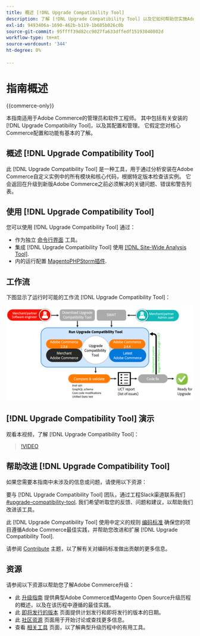 ```yaml
---
title: 概述 [!DNL Upgrade Compatibility Tool]
description: 了解 [!DNL Upgrade Compatibility Tool] 以及它如何帮助您实施Adobe Commerce项目。
exl-id: 9493406a-1690-462b-b119-1b685b026c0b
source-git-commit: 95ffff39d82cc9027fa633dffedf15193040802d
workflow-type: tm+mt
source-wordcount: '344'
ht-degree: 0%

---
```


# 指南概述

{{commerce-only}}

本指南适用于Adobe Commerce的管理员和软件工程师。 其中包括有关安装的 [!DNL Upgrade Compatibility Tool]，以及其配置和管理。 它假定您对核心Commerce配置和功能有基本的了解。

## 概述 [!DNL Upgrade Compatibility Tool]

此 [!DNL Upgrade Compatibility Tool] 是一种工具，用于通过分析安装在Adobe Commerce自定义实例中的所有模块和核心代码，根据特定版本检查该实例。 它会返回在升级到新版Adobe Commerce之前必须解决的关键问题、错误和警告列表。

## 使用 [!DNL Upgrade Compatibility Tool]

您可以使用 [!DNL Upgrade Compatibility Tool] 通过：

- 作为独立 [命令行界面](../upgrade-compatibility-tool/run.md) 工具。
- 集成 [!DNL Upgrade Compatibility Tool] 使用 [[!DNL Site-Wide Analysis Tool]](../upgrade-compatibility-tool/integrate-analysis-tool.md).
- 内的运行配置 [MagentoPHPStorm插件](../upgrade-compatibility-tool/run-configuration-phpstorm-plugin.md).

## 工作流

下图显示了运行时可能的工作流 [!DNL Upgrade Compatibility Tool]：

![[!DNL Upgrade Compatibility Tool] 图表](../../assets/upgrade-guide/uct-diagram-v5.png)

## [!DNL Upgrade Compatibility Tool] 演示

观看本视频，了解 [!DNL Upgrade Compatibility Tool]：

>[!VIDEO](https://video.tv.adobe.com/v/341245?quality=12)

## 帮助改进 [!DNL Upgrade Compatibility Tool]

如果您需要本指南中未涉及的信息或问题，请使用以下资源：

要与 [!DNL Upgrade Compatibility Tool] 团队，通过工程Slack渠道联系我们 [#upgrade-compatibility-tool](https://magentocommeng.slack.com/archives/C019Y143U9F). 我们希望听取您的反馈、问题和建议，以帮助我们改进该工具。

此 [!DNL Upgrade Compatibility Tool] 使用中定义的规则 [编码标准](https://developer.adobe.com/commerce/php/coding-standards/) 确保您的项目遵循Adobe Commerce最佳实践，并帮助您改进和扩展 [!DNL Upgrade Compatibility Tool].

请参阅 [Contribute](https://developer.adobe.com/commerce/php/coding-standards/contributing/) 主题，以了解有关对编码标准做出贡献的更多信息。

## 资源

请参阅以下资源以帮助您了解Adobe Commerce升级：

- 此 [升级指南](../overview.md) 提供典型Adobe Commerce或Magento Open Source升级历程的概述，以及在该历程中遵循的最佳实践。
- 此 [即将发行的版本](https://devdocs.magento.com/release/) 页面提供计划发行和即将发行的版本的日期。
- 此 [社区资源](https://developer.adobe.com/commerce/contributor/community/) 页面用于开始讨论或查找更多信息。
- 查看 [相关工具](../upgrade-compatibility-tool/related-tools.md) 页面，以了解典型升级历程中的有用工具。
